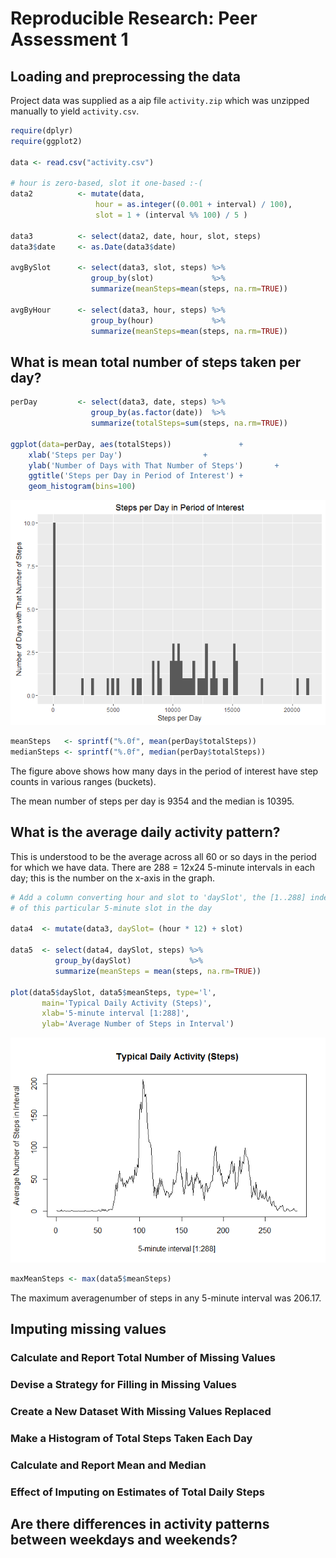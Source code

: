 # Reproducible Research: Peer Assessment 1


## Loading and preprocessing the data

Project data was supplied as a aip file `activity.zip` which was unzipped
manually to yield `activity.csv`.


```r
require(dplyr)
require(ggplot2)

data <- read.csv("activity.csv")

# hour is zero-based, slot it one-based :-(
data2          <- mutate(data, 
                   hour = as.integer((0.001 + interval) / 100),
                   slot = 1 + (interval %% 100) / 5 )

data3          <- select(data2, date, hour, slot, steps)
data3$date     <- as.Date(data3$date)

avgBySlot      <- select(data3, slot, steps) %>%
                  group_by(slot)             %>% 
                  summarize(meanSteps=mean(steps, na.rm=TRUE))

avgByHour      <- select(data3, hour, steps) %>%
                  group_by(hour)             %>% 
                  summarize(meanSteps=mean(steps, na.rm=TRUE))
```

## What is mean total number of steps taken per day?



```r
perDay         <- select(data3, date, steps) %>% 
                  group_by(as.factor(date))  %>%
                  summarize(totalSteps=sum(steps, na.rm=TRUE))

ggplot(data=perDay, aes(totalSteps)) 	           +
    xlab('Steps per Day') 		           +
    ylab('Number of Days with That Number of Steps')	   +
    ggtitle('Steps per Day in Period of Interest') +
    geom_histogram(bins=100)
```

![](PA1_template_files/figure-html/histogram-1.png)

```r
meanSteps   <- sprintf("%.0f", mean(perDay$totalSteps))
medianSteps <- sprintf("%.0f", median(perDay$totalSteps))
```

The figure above shows how many days in the period of interest have step
counts in various ranges (buckets).

The mean number of steps per day is 9354 and the median is 
10395.

## What is the average daily activity pattern?

This is understood to be the average across all 60 or so days in the period
for which we have data.  There are 288 = 12x24 5-minute intervals in each
day; this is the number on the x-axis in the graph.


```r
# Add a column converting hour and slot to 'daySlot', the [1..288] index 
# of this particular 5-minute slot in the day

data4  <- mutate(data3, daySlot= (hour * 12) + slot)

data5  <- select(data4, daySlot, steps) %>% 
          group_by(daySlot)             %>%
          summarize(meanSteps = mean(steps, na.rm=TRUE))

plot(data5$daySlot, data5$meanSteps, type='l', 
       main='Typical Daily Activity (Steps)',
       xlab='5-minute interval [1:288]',
       ylab='Average Number of Steps in Interval')
```

![](PA1_template_files/figure-html/dailyActivity-1.png)

```r
maxMeanSteps <- max(data5$meanSteps)
```

The maximum averagenumber of steps in any 5-minute interval was 
206.17.

## Imputing missing values

### Calculate and Report Total Number of Missing Values


### Devise a Strategy for Filling in Missing Values

### Create a New Dataset With Missing Values Replaced

### Make a Histogram of Total Steps Taken Each Day

### Calculate and Report Mean and Median

### Effect of Imputing on Estimates of Total Daily Steps



## Are there differences in activity patterns between weekdays and weekends?

